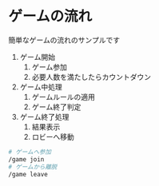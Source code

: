# ゲームの流れ

簡単なゲームの流れのサンプルです

1. ゲーム開始
   1. ゲーム参加
   2. 必要人数を満たしたらカウントダウン
2. ゲーム中処理
   1. ゲームルールの適用
   2. ゲーム終了判定
3. ゲーム終了処理
   1. 結果表示
   2. ロビーへ移動


```bash
# ゲームへ参加
/game join
# ゲームから離脱
/game leave
```
